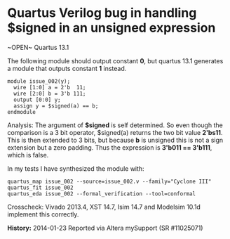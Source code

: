 
Quartus Verilog bug in handling $signed in an unsigned expression
=================================================================

~OPEN~ Quartus 13.1

The following module should output constant **0**, but quartus 13.1 generates a
module that outputs constant **1** instead.

    module issue_002(y);
      wire [1:0] a = 2'b  11;
      wire [2:0] b = 3'b 111;
      output [0:0] y;
      assign y = $signed(a) == b;
    endmodule

Analysis: The argument of **$signed** is self determined. So even though the
comparison is a 3 bit operator, $signed(a) returns the two bit value
**2'bs11**. This is then extended to 3 bits, but because **b** is unsigned this
is not a sign extension but a zero padding. Thus the expression is **3'b011 ==
3'b111**, which is false.

In my tests I have synthesized the module with:

    quartus_map issue_002 --source=issue_002.v --family="Cyclone III"
    quartus_fit issue_002
    quartus_eda issue_002 --formal_verification --tool=conformal

Crosscheck: Vivado 2013.4, XST 14.7, Isim 14.7 and Modelsim 10.1d implement this
correctly.

**History:**
2014-01-23 Reported via Altera mySupport (SR #11025071)

